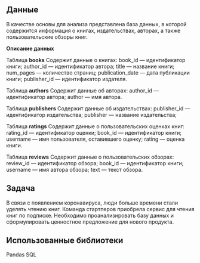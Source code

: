 ## Данные 
В качестве основы для анализа представлена база данных, в которой содержится информация о книгах, издательствах, авторах, а также пользовательские обзоры книг. 

**Описание данных**

Таблица **books**
Содержит данные о книгах:
book_id — идентификатор книги;
author_id — идентификатор автора;
title — название книги;
num_pages — количество страниц;
publication_date — дата публикации книги;
publisher_id — идентификатор издателя.


Таблица **authors**
Содержит данные об авторах:
author_id — идентификатор автора;
author — имя автора.


Таблица **publishers**
Содержит данные об издательствах:
publisher_id — идентификатор издательства;
publisher — название издательства;


Таблица **ratings**
Содержит данные о пользовательских оценках книг:
rating_id — идентификатор оценки;
book_id — идентификатор книги;
username — имя пользователя, оставившего оценку;
rating — оценка книги.


Таблица **reviews**
Содержит данные о пользовательских обзорах:
review_id — идентификатор обзора;
book_id — идентификатор книги;
username — имя автора обзора;
text — текст обзора.

## Задача
В связи с появлением коронавируса, люди больше времени стали уделять чтению книг. Команда стартперов приобрела сервис для чтения книг по подписке. Необходимо проанализировать базу данных и сформулировать ценностное предложение для нового продукта.

## Использованные библиотеки
Pandas
SQL